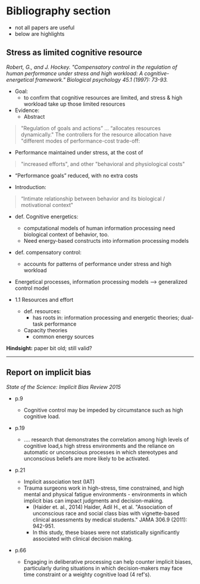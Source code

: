 # Bibliography section

- not all papers are useful
- below are highlights


## Stress as limited cognitive resource


_Robert, G., and J. Hockey. "Compensatory control in the regulation of human performance under stress and high workload: A cognitive-energetical framework." Biological psychology 45.1 (1997): 73-93._

- Goal:
   - to confirm that cognitive resources are limited, and stress & high workload take up those limited resources
- Evidence:
  - Abstract

>"Regulation of goals and actions” … “allocates resources dynamically."
> The controllers for the resource allocation have "different modes of performance-cost trade-off:

- Performance maintained under stress, at the cost of 

> "increased efforts", and other "behavioral and physiological costs"

- “Performance goals” reduced, with no extra costs

- Introduction:

> “Intimate relationship between behavior and its biological / motivational context"

  - def. Cognitive energetics:
    - computational models of human information processing need biological context of behavior, too.
    - Need energy-based constructs into information processing models

  - def. compensatory control: 
    - accounts for patterns of performance under stress and high workload
  - Energetical processes, information processing models —> generalized control model

- 1.1 Resources and effort
  - def. resources: 
    - has roots in: information processing and energetic theories; dual-task performance
  - Capacity theories
    - common energy sources

__Hindsight:__ paper bit old; still valid?

--------------------------

## Report on implicit bias

_State of the Science: Implicit Bias Review 2015_

- p.9
  - Cognitive control may be impeded by circumstance such as high cognitive load.
- p.19
  - .... research that demonstrates the correlation among high levels of cognitive load,s high stress environments and the reliance on automatic or unconscious processes in which stereotypes and unconscious beliefs are more likely to be activated.

- p.21
  - Implicit association test (IAT)
  - Trauma surgeons work in high-stress, time constrained, and high mental and physical fatigue environments - environments in which implicit bias can impact judgments and decision-making.
    - (Haider et. al., 2014) Haider, Adil H., et al. "Association of unconscious race and social class bias with vignette-based clinical assessments by medical students." JAMA 306.9 (2011): 942-951.
    - In this study, these biases were not statistically significantly associated with clinical decision making.
- p.66
  - Engaging in deliberative processing can help counter implicit biases, particularly during situations in which decision-makers may face time constraint or a weighty cognitive load (4 ref's).

